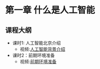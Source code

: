 # 第一章 什么是人工智能
## 课程大纲
- 课时1: 人工智能北京介绍
    - 视频:[人工智能背景介绍](https://edu.hellobi.com/course/268/play/lesson/4929)
- 课时2：前期环境准备
    - 视频:[前期环境准备](https://edu.hellobi.com/course/268/play/lesson/4930)
